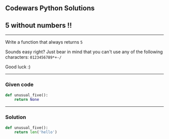 
Codewars Python Solutions
---
## 5 without numbers !! <br>
---
Write a function that always returns ```5```

Sounds easy right? Just bear in mind that you can't use any of the following characters: ```0123456789*+-/```

Good luck :)

---
### Given code
```python
def unusual_five():
    return None
```
---
### Solution
```python
def unusual_five():
    return len('hello')
```

